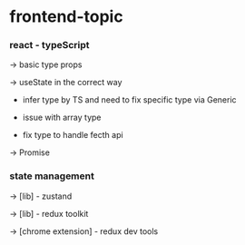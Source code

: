 # frontend-topic

### react - typeScript

-> basic type props

-> useState in the correct way

- infer type by TS and need to fix specific type via Generic

- issue with array type

- fix type to handle fecth api

-> Promise

### state management

-> [lib] - zustand

-> [lib] - redux toolkit

-> [chrome extension] - redux dev tools

